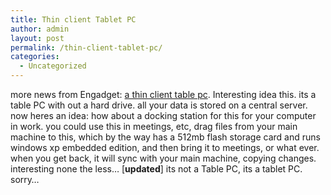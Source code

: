 ```yaml
---
title: Thin client Tablet PC
author: admin
layout: post
permalink: /thin-client-tablet-pc/
categories:
  - Uncategorized
---
```

more news from Engadget: [a thin client table pc][1]. Interesting idea this. its a table PC with out a hard drive. all your data is stored on a central server. now heres an idea: how about a docking station for this for your computer in work. you could use this in meetings, etc, drag files from your main machine to this, which by the way has a 512mb flash storage card and runs windows xp embedded edition, and then bring it to meetings, or what ever. when you get back, it will sync with your main machine, copying changes. interesting none the less&#8230; [**updated**] its not a Table PC, its a tablet PC. sorry&#8230;

 [1]: http://www.engadget.com/entry/1234000093029028/